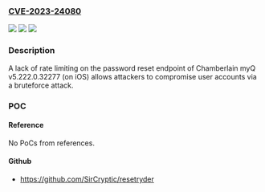### [CVE-2023-24080](https://cve.mitre.org/cgi-bin/cvename.cgi?name=CVE-2023-24080)
![](https://img.shields.io/static/v1?label=Product&message=n%2Fa&color=blue)
![](https://img.shields.io/static/v1?label=Version&message=n%2Fa&color=blue)
![](https://img.shields.io/static/v1?label=Vulnerability&message=n%2Fa&color=brighgreen)

### Description

A lack of rate limiting on the password reset endpoint of Chamberlain myQ v5.222.0.32277 (on iOS) allows attackers to compromise user accounts via a bruteforce attack.

### POC

#### Reference
No PoCs from references.

#### Github
- https://github.com/SirCryptic/resetryder

